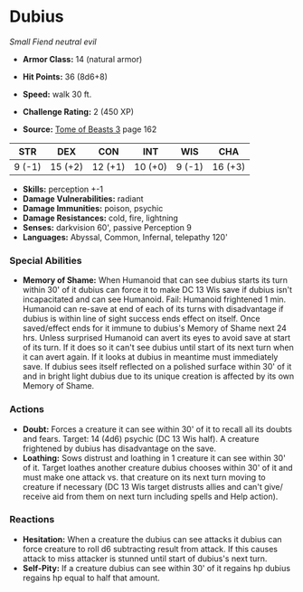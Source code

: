 # Dubius

*Small* *Fiend* *neutral evil*

- **Armor Class:** 14 (natural armor)
- **Hit Points:** 36 (8d6+8)
- **Speed:** walk 30 ft.

- **Challenge Rating:** 2 (450 XP)
- **Source:** [Tome of Beasts 3](https://koboldpress.com/kpstore/product/tome-of-beasts-3-for-5th-edition/) page 162

| STR | DEX | CON | INT | WIS | CHA |
| --- | --- | --- | --- | --- | --- |
| 9 (-1) | 15 (+2) | 12 (+1) | 10 (+0) | 9 (-1) | 16 (+3) |

- **Skills:** perception +-1
- **Damage Vulnerabilities:** radiant
- **Damage Immunities:** poison, psychic 
- **Damage Resistances:** cold, fire, lightning
- **Senses:** darkvision 60', passive Perception 9
- **Languages:** Abyssal, Common, Infernal, telepathy 120'

### Special Abilities

- **Memory of Shame:** When Humanoid that can see dubius starts its turn within 30' of it dubius can force it to make DC 13 Wis save if dubius isn't incapacitated and can see Humanoid. Fail: Humanoid frightened 1 min. Humanoid can re-save at end of each of its turns with disadvantage if dubius is within line of sight success ends effect on itself. Once saved/effect ends for it immune to dubius's Memory of Shame next 24 hrs. Unless surprised Humanoid can avert its eyes to avoid save at start of its turn. If it does so it can't see dubius until start of its next turn when it can avert again. If it looks at dubius in meantime must immediately save. If dubius sees itself reflected on a polished surface within 30' of it and in bright light dubius due to its unique creation is affected by its own Memory of Shame.

### Actions

- **Doubt:** Forces a creature it can see within 30' of it to recall all its doubts and fears. Target: 14 (4d6) psychic (DC 13 Wis half). A creature frightened by dubius has disadvantage on the save.
- **Loathing:** Sows distrust and loathing in 1 creature it can see within 30' of it. Target loathes another creature dubius chooses within 30' of it and must make one attack vs. that creature on its next turn moving to creature if necessary (DC 13 Wis target distrusts allies and can't give/ receive aid from them on next turn including spells and Help action).

### Reactions

- **Hesitation:** When a creature the dubius can see attacks it dubius can force creature to roll d6 subtracting result from attack. If this causes attack to miss attacker is stunned until start of dubius's next turn.
- **Self-Pity:** If a creature dubius can see within 30' of it regains hp dubius regains hp equal to half that amount.


